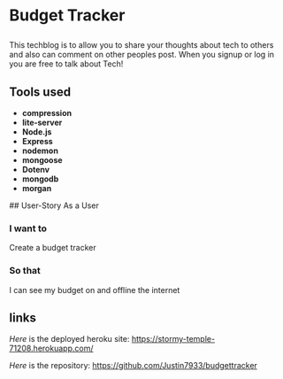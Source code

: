 # Budget Tracker<p>
This techblog is to allow you to share your thoughts about tech to others and also can comment on other peoples post. When you signup or log in you are free to talk about Tech!<p>
## Tools used 
  <ul>
    <li><strong>compression</strong></li>
    <li><strong>lite-server</strong></li>
    <li><strong>Node.js</strong></li>
    <li><strong>Express</strong></li>
    <li><strong>nodemon</strong></li>
    <li><strong>mongoose</strong></li>
    <li><strong>Dotenv</strong></li>
    <li><strong>mongodb</strong></li>
    <li><strong>morgan</strong></li>
</ul><p>
## User-Story
As a User

### I want to
  Create a budget tracker

### So that 
I can see my budget on and offline the internet

## links 
*Here* is the deployed heroku site: https://stormy-temple-71208.herokuapp.com/<p>
*Here* is the repository: https://github.com/Justin7933/budgettracker<p>
